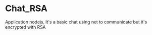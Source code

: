 # Chat_RSA
Application nodejs, It's a basic chat using net to communicate but it's encrypted with RSA
